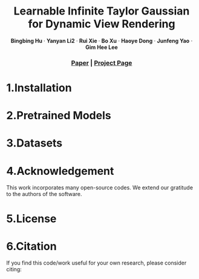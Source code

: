 [comment]: <> (# Learnable Infinite Taylor Gaussian for Dynamic View Rendering)

<!-- PROJECT LOGO -->

<p align="center">

  <h1 align="center"> Learnable Infinite Taylor Gaussian for Dynamic View Rendering
  </h1>
  <p align="center">
    <p align="center">
    <strong>Bingbing Hu </strong> ·
    <strong>Yanyan Li2</strong> ·
    <strong>Rui Xie </strong> ·
    <strong>Bo Xu</strong> ·
    <strong>Haoye Dong</strong> ·
    <strong>Junfeng Yao</strong>  ·
    <strong>Gim Hee Lee </strong>
    </p>
  </p>




[comment]: <> (  <h2 align="center">PAPER</h2>)
  <h3 align="center"><a href="https://arxiv.org/pdf/2412.04282">Paper</a> | <a href="https://ellisonking.github.io/TaylorGaussian/">Project Page</a></h3>
  <div align="center"></div>





# 1.Installation

# 2.Pretrained Models

# 3.Datasets

# 4.Acknowledgement
This work incorporates many open-source codes. We extend our gratitude to the authors of the software.


# 5.License


# 6.Citation
If you find this code/work useful for your own research, please consider citing:













